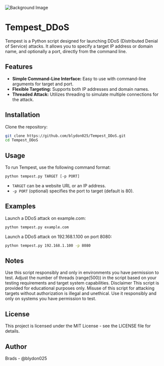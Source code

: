 ![Background Image](https://www.google.com/imgres?q=cool%20hacking%20background&imgurl=https%3A%2F%2Fi.pinimg.com%2Foriginals%2Fdd%2F53%2Fd8%2Fdd53d87ffa084978d5d1734b03ec1266.jpg&imgrefurl=https%3A%2F%2Fwww.pinterest.com%2Fpin%2F678354762641045945%2F&docid=IeoOH0jwykqsTM&tbnid=aWeJQBMwbxidDM&vet=12ahUKEwjzgaf7gpWHAxUUZ0EAHU6-CHkQM3oECGcQAA..i&w=1680&h=1050&hcb=2&ved=2ahUKEwjzgaf7gpWHAxUUZ0EAHU6-CHkQM3oECGcQAA)
# Tempest_DDoS
Tempest is a Python script designed for launching DDoS (Distributed Denial of Service) attacks. It allows you to specify a target IP address or domain name, and optionally a port, directly from the command line.

## Features

- **Simple Command-Line Interface:** Easy to use with command-line arguments for target and port.
- **Flexible Targeting:** Supports both IP addresses and domain names.
- **Threaded Attack:** Utilizes threading to simulate multiple connections for the attack.

## Installation

Clone the repository:

```bash
git clone https://github.com/blydon025/Tempest_DDoS.git
cd Tempest_DDoS
```

## Usage

To run Tempest, use the following command format:

```bash
python tempest.py TARGET [-p PORT]
```
- `TARGET` can be a website URL or an IP address.
- `-p PORT` (optional) specifies the port to target (default is 80).

## Examples
Launch a DDoS attack on example.com:
```bash
python tempest.py example.com
```

Launch a DDoS attack on 192.168.1.100 on port 8080:
```bash
python tempest.py 192.168.1.100 -p 8080
```
## Notes
Use this script responsibly and only in environments you have permission to test.
Adjust the number of threads (range(500)) in the script based on your testing requirements and target system capabilities.
Disclaimer
This script is provided for educational purposes only. Misuse of this script for attacking targets without authorization is illegal and unethical. Use it responsibly and only on systems you have permission to test.

## License
This project is licensed under the MIT License - see the LICENSE file for details.

## Author
Brads - @blydon025
